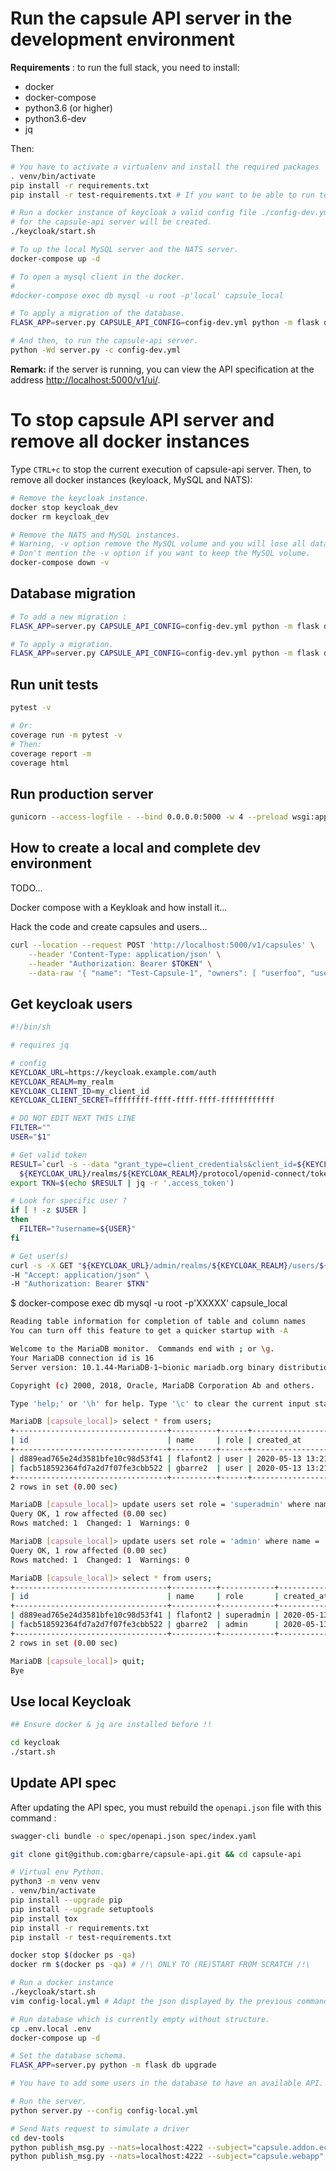 # Run the capsule API server in the development environment

**Requirements** : to run the full stack, you need to install:

- docker
- docker-compose
- python3.6 (or higher)
- python3.6-dev
- jq

Then:

```sh
# You have to activate a virtualenv and install the required packages
. venv/bin/activate
pip install -r requirements.txt
pip install -r test-requirements.txt # If you want to be able to run tests too.

# Run a docker instance of keycloak a valid config file ./config-dev.yml
# for the capsule-api server will be created.
./keycloak/start.sh

# To up the local MySQL server and the NATS server.
docker-compose up -d

# To open a mysql client in the docker.
#
#docker-compose exec db mysql -u root -p'local' capsule_local

# To apply a migration of the database.
FLASK_APP=server.py CAPSULE_API_CONFIG=config-dev.yml python -m flask db upgrade

# And then, to run the capsule-api server.
python -Wd server.py -c config-dev.yml
```

**Remark:** if the server is running, you can view the API specification
at the address [http://localhost:5000/v1/ui/](http://localhost:5000/v1/ui/).



# To stop capsule API server and remove all docker instances

Type `CTRL+c` to stop the current execution of capsule-api server.
Then, to remove all docker instances (keyloack, MySQL and NATS):

```sh
# Remove the keycloak instance.
docker stop keycloak_dev
docker rm keycloak_dev

# Remove the NATS and MySQL instances.
# Warning, -v option remove the MySQL volume and you will lose all data.
# Don't mention the -v option if you want to keep the MySQL volume.
docker-compose down -v
```


## Database migration

```sh
# To add a new migration :
FLASK_APP=server.py CAPSULE_API_CONFIG=config-dev.yml python -m flask db migrate -m "My new migration"

# To apply a migration.
FLASK_APP=server.py CAPSULE_API_CONFIG=config-dev.yml python -m flask db upgrade
```


## Run unit tests

```sh
pytest -v

# Or:
coverage run -m pytest -v
# Then:
coverage report -m
coverage html
```

## Run production server

```sh
gunicorn --access-logfile - --bind 0.0.0.0:5000 -w 4 --preload wsgi:app
```

## How to create a local and complete dev environment

TODO...

Docker compose with a Keykloak and how install it...

Hack the code and create capsules and users...

```sh
curl --location --request POST 'http://localhost:5000/v1/capsules' \
    --header 'Content-Type: application/json' \
    --header "Authorization: Bearer $TOKEN" \
    --data-raw '{ "name": "Test-Capsule-1", "owners": [ "userfoo", "userbar" ] }'
```

## Get keycloak users

```sh
#!/bin/sh

# requires jq

# config
KEYCLOAK_URL=https://keycloak.example.com/auth
KEYCLOAK_REALM=my_realm
KEYCLOAK_CLIENT_ID=my_client_id
KEYCLOAK_CLIENT_SECRET=ffffffff-ffff-ffff-ffff-ffffffffffff

# DO NOT EDIT NEXT THIS LINE
FILTER=""
USER="$1"

# Get valid token
RESULT=`curl -s --data "grant_type=client_credentials&client_id=${KEYCLOAK_CLIENT_ID}&client_secret=${KEYCLOAK_CLIENT_SECRET}" \
  ${KEYCLOAK_URL}/realms/${KEYCLOAK_REALM}/protocol/openid-connect/token`
export TKN=$(echo $RESULT | jq -r '.access_token')

# Look for specific user ?
if [ ! -z $USER ]
then
  FILTER="?username=${USER}"
fi

# Get user(s)
curl -s -X GET "${KEYCLOAK_URL}/admin/realms/${KEYCLOAK_REALM}/users/${FILTER}" \
-H "Accept: application/json" \
-H "Authorization: Bearer $TKN"

```

$ docker-compose exec db mysql -u root -p'XXXXX' capsule_local

```sh
Reading table information for completion of table and column names
You can turn off this feature to get a quicker startup with -A

Welcome to the MariaDB monitor.  Commands end with ; or \g.
Your MariaDB connection id is 16
Server version: 10.1.44-MariaDB-1~bionic mariadb.org binary distribution

Copyright (c) 2000, 2018, Oracle, MariaDB Corporation Ab and others.

Type 'help;' or '\h' for help. Type '\c' to clear the current input statement.

MariaDB [capsule_local]> select * from users;
+----------------------------------+----------+------+---------------------+---------------------+
| id                               | name     | role | created_at          | updated_at          |
+----------------------------------+----------+------+---------------------+---------------------+
| d889ead765e24d3581bfe10c98d53f41 | flafont2 | user | 2020-05-13 13:21:12 | 2020-05-13 13:21:12 |
| facb518592364fd7a2d7f07fe3cbb522 | gbarre2  | user | 2020-05-13 13:21:12 | 2020-05-13 13:21:12 |
+----------------------------------+----------+------+---------------------+---------------------+
2 rows in set (0.00 sec)

MariaDB [capsule_local]> update users set role = 'superadmin' where name = 'flafont2';
Query OK, 1 row affected (0.00 sec)
Rows matched: 1  Changed: 1  Warnings: 0

MariaDB [capsule_local]> update users set role = 'admin' where name = 'gbarre2';
Query OK, 1 row affected (0.00 sec)
Rows matched: 1  Changed: 1  Warnings: 0

MariaDB [capsule_local]> select * from users;
+----------------------------------+----------+------------+---------------------+---------------------+
| id                               | name     | role       | created_at          | updated_at          |
+----------------------------------+----------+------------+---------------------+---------------------+
| d889ead765e24d3581bfe10c98d53f41 | flafont2 | superadmin | 2020-05-13 13:21:12 | 2020-05-13 13:21:12 |
| facb518592364fd7a2d7f07fe3cbb522 | gbarre2  | admin      | 2020-05-13 13:21:12 | 2020-05-13 13:21:12 |
+----------------------------------+----------+------------+---------------------+---------------------+
2 rows in set (0.00 sec)

MariaDB [capsule_local]> quit;
Bye
```

## Use local Keycloak

```sh
## Ensure docker & jq are installed before !!

cd keycloak
./start.sh
```

## Update API spec

After updating the API spec, you must rebuild the `openapi.json` file with this command :

```sh
swagger-cli bundle -o spec/openapi.json spec/index.yaml
```

```sh
git clone git@github.com:gbarre/capsule-api.git && cd capsule-api

# Virtual env Python.
python3 -m venv venv
. venv/bin/activate
pip install --upgrade pip
pip install --upgrade setuptools
pip install tox
pip install -r requirements.txt
pip install -r test-requirements.txt

docker stop $(docker ps -qa)
docker rm $(docker ps -qa) # /!\ ONLY TO (RE)START FROM SCRATCH /!\

# Run a docker instance
./keycloak/start.sh
vim config-local.yml # Adapt the json displayed by the previous command...

# Run database which is currently empty without structure.
cp .env.local .env
docker-compose up -d

# Set the database schema.
FLASK_APP=server.py python -m flask db upgrade

# You have to add some users in the database to have an available API.

# Run the server.
python server.py --config config-local.yml

# Send Nats request to simulate a driver
cd dev-tools
python publish_msg.py --nats=localhost:4222 --subject="capsule.addon.ecea7683-92a8-4e2d-a846-be3c92f01308" --state="?list" --data='{}'
python publish_msg.py --nats=localhost:4222 --subject="capsule.webapp" --state="?state" --data='{"id": "19129f93-b50c-4d06-9c96-d779d1dac467"}'
```


